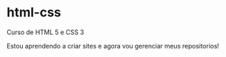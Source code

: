 # html-css
Curso de HTML 5 e CSS 3

Estou aprendendo a criar sites e agora vou gerenciar meus repositorios!
